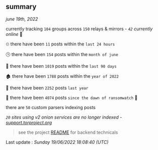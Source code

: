 
## summary
_june 19th, 2022_

currently tracking `104` groups across `150` relays & mirrors - _`42` currently online_ 📡

⏲ there have been `11` posts within the `last 24 hours`

🕓 there have been `154` posts within the `month of june`

📅 there have been `1019` posts within the `last 90 days`

🏚 there have been `1788` posts within the `year of 2022`

🚀 there have been `2252` posts `last year`

🦕 there have been `4074` posts `since the dawn of ransomwatch` 🐣

there are `50` custom parsers indexing posts

_`20` sites using v2 onion services are no longer indexed - [support.torproject.org](https://support.torproject.org/onionservices/v2-deprecation/)_

> see the project [README](https://github.com/jmousqueton/ransomwatch#readme) for backend technicals



Last update : _Sunday 19/06/2022 18:08:40 (UTC)_

